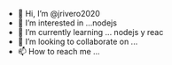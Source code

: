 - 👋 Hi, I’m @jrivero2020
- 👀 I’m interested in ...nodejs
- 🌱 I’m currently learning ...
nodejs y reac
- 💞️ I’m looking to collaborate on ...
- 📫 How to reach me ...

<!---
jrivero2020/jrivero2020 is a ✨ special ✨ repository because its `README.md` (this file) appears on your GitHub profile.
You can click the Preview link to take a look at your changes.
--->
